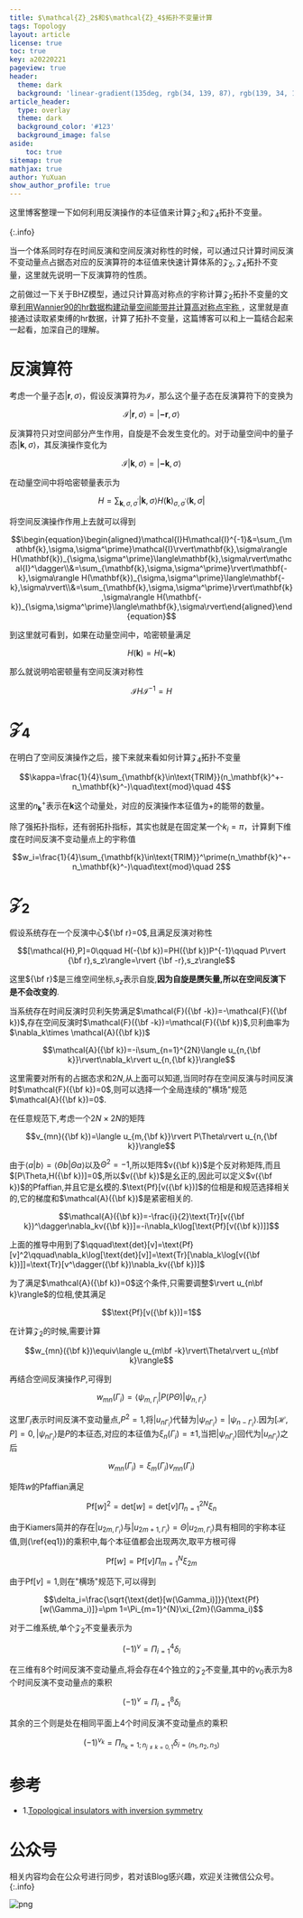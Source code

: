 ```yaml
---
title: $\mathcal{Z}_2$和$\mathcal{Z}_4$拓扑不变量计算
tags: Topology 
layout: article
license: true
toc: true
key: a20220221
pageview: true
header:
  theme: dark
  background: 'linear-gradient(135deg, rgb(34, 139, 87), rgb(139, 34, 139))'
article_header:
  type: overlay
  theme: dark
  background_color: '#123'
  background_image: false
aside:
    toc: true
sitemap: true
mathjax: true
author: YuXuan
show_author_profile: true
---
```


这里博客整理一下如何利用反演操作的本征值来计算$\mathcal{Z}_2$和$\mathcal{Z}_4$拓扑不变量。

{:.info}
<!--more-->

当一个体系同时存在时间反演和空间反演对称性的时候，可以通过只计算时间反演不变动量点占据态对应的反演算符的本征值来快速计算体系的$\mathcal{Z}_2,\mathcal{Z}_4$拓扑不变量，这里就先说明一下反演算符的性质。

之前做过一下关于BHZ模型，通过只计算高对称点的宇称计算$\mathcal{Z}_2$拓扑不变量的文章[利用Wannier90的hr数据构建动量空间能带并计算高对称点宇称 ](https://yxli8023.github.io/2021/12/07/HRToHK.html)，这里就是直接通过读取紧束缚的hr数据，计算了拓扑不变量，这篇博客可以和上一篇结合起来一起看，加深自己的理解。

# 反演算符

考虑一个量子态$\rvert\mathbf{r},\sigma\rangle$，假设反演算符为$\mathcal{I}$，那么这个量子态在反演算符下的变换为

$$\mathcal{I}\rvert\mathbf{r},\sigma\rangle=\rvert\mathbf{-r},\sigma\rangle$$

反演算符只对空间部分产生作用，自旋是不会发生变化的。对于动量空间中的量子态$\rvert\mathbf{k},\sigma\rangle$，其反演操作变化为

$$\mathcal{I}\rvert\mathbf{k},\sigma\rangle=\rvert\mathbf{-k},\sigma\rangle$$

在动量空间中将哈密顿量表示为

$$H=\sum_{\mathbf{k},\sigma,\sigma^\prime}\rvert\mathbf{k},\sigma\rangle H(\mathbf{k})_{\sigma,\sigma^\prime}\langle\mathbf{k},\sigma\rvert$$

将空间反演操作作用上去就可以得到



$$\begin{equation}\begin{aligned}\mathcal{I}H\mathcal{I}^{-1}&=\sum_{\mathbf{k},\sigma,\sigma^\prime}\mathcal{I}\rvert\mathbf{k},\sigma\rangle H(\mathbf{k})_{\sigma,\sigma^\prime}\langle\mathbf{k},\sigma\rvert\mathcal{I}^\dagger\\&=\sum_{\mathbf{k},\sigma,\sigma^\prime}\rvert\mathbf{-k},\sigma\rangle H(\mathbf{k})_{\sigma,\sigma^\prime}\langle\mathbf{-k},\sigma\rvert\\&=\sum_{\mathbf{k},\sigma,\sigma^\prime}\rvert\mathbf{k},\sigma\rangle H(\mathbf{-k})_{\sigma,\sigma^\prime}\langle\mathbf{k},\sigma\rvert\end{aligned}\end{equation}$$

到这里就可看到，如果在动量空间中，哈密顿量满足

$$H(\mathbf{k})=H(\mathbf{-k})$$

那么就说明哈密顿量有空间反演对称性

$$\mathcal{I}H\mathcal{I}^{-1}=H$$

# $\mathcal{Z}_4$

在明白了空间反演操作之后，接下来就来看如何计算$\mathcal{Z}_4$拓扑不变量

$$\kappa=\frac{1}{4}\sum_{\mathbf{k}\in\text{TRIM}}(n_\mathbf{k}^+-n_\mathbf{k}^-)\quad\text{mod}\quad 4$$

这里的$n_\mathbf{k}^+$表示在$\mathbf{k}$这个动量处，对应的反演操作本征值为$+$的能带的数量。

除了强拓扑指标，还有弱拓扑指标，其实也就是在固定某一个$k_i=\pi$，计算剩下维度在时间反演不变动量点上的宇称值

$$w_i=\frac{1}{4}\sum_{\mathbf{k}\in\text{TRIM}}^\prime(n_\mathbf{k}^+-n_\mathbf{k}^-)\quad\text{mod}\quad 2$$

# $\mathcal{Z}_2$

假设系统存在一个反演中心${\bf r}=0$,且满足反演对称性

$$[\mathcal{H},P]=0\qquad H(-{\bf k})=PH({\bf k})P^{-1}\qquad P\rvert {\bf r},s_z\rangle=\rvert {\bf -r},s_z\rangle$$

这里${\bf r}$是三维空间坐标,$s_z$表示自旋,**因为自旋是赝矢量,所以在空间反演下是不会改变的**.

当系统存在时间反演时贝利矢势满足$\mathcal{F}({\bf -k})=-\mathcal{F}({\bf k})$,存在空间反演时$\mathcal{F}({\bf -k})=\mathcal{F}({\bf k})$,贝利曲率为$\nabla_k\times \mathcal{A}({\bf k})$

$$\mathcal{A}({\bf k})=-i\sum_{n=1}^{2N}\langle u_{n,{\bf k}}\rvert\nabla_k\rvert u_{n,{\bf k}}\rangle$$

这里需要对所有的占据态求和$2N$,从上面可以知道,当同时存在空间反演与时间反演时$\mathcal{F}({\bf k})=0$,则可以选择一个全局连续的"横场"规范$\mathcal{A}({\bf k})=0$.

在任意规范下,考虑一个$2N\times 2N$的矩阵

$$v_{mn}({\bf k})=\langle u_{m,{\bf k}}\rvert P\Theta\rvert u_{n,{\bf k}}\rangle$$

由于$\langle a\rvert b\rangle=\langle\Theta b\rvert\Theta a\rangle$以及$\Theta^2=-1$,所以矩阵$v({\bf k})$是个反对称矩阵,而且$[P\Theta,H({\bf k})]=0$,所以$v({\bf k})$是幺正的,因此可以定义$v({\bf k})$的Pfaffian,并且它是幺模的.$\text{Pf}[v({\bf k})]$的位相是和规范选择相关的,它的梯度和$\mathcal{A}({\bf k})$是紧密相关的.

$$\mathcal{A}({\bf k})=-\frac{i}{2}\text{Tr}[v({\bf k})^\dagger\nabla_kv({\bf k})]=-i\nabla_k\log[\text{Pf}[v({\bf k})]]$$

上面的推导中用到了$\qquad\text{det}[v]=\text{Pf}[v]^2\qquad\nabla_k\log[\text{det}[v]]=\text{Tr}[\nabla_k\log[v({\bf k})]]=\text{Tr}[v^\dagger({\bf k})\nabla_kv({\bf k})]$

为了满足$\mathcal{A}({\bf k})=0$这个条件,只需要调整$\rvert u_{n\bf k}\rangle$的位相,使其满足

$$\text{Pf}[v({\bf k})]=1$$

在计算$\mathcal{Z}_2$的时候,需要计算

$$w_{mn}({\bf k})\equiv\langle u_{m\bf -k}\rvert\Theta\rvert u_{n\bf k}\rangle$$

再结合空间反演操作$P$,可得到

$$w_{mn}(\Gamma_i)=\langle\psi_{m,\Gamma_i}\rvert P(P\Theta)\rvert\psi_{n,\Gamma_i}\rangle$$

这里$\Gamma_i$表示时间反演不变动量点,$P^2=1$,将$\rvert u_{n\Gamma_i}\rangle$代替为$\rvert\psi_{n\Gamma_i}\rangle=\rvert\psi_{n-\Gamma_i}\rangle$.因为$[\mathcal{H},P]=0,\rvert\psi_{n\Gamma_i}\rangle$是$P$的本征态,对应的本征值为$\xi_n(\Gamma_i)=\pm 1$,当把$\rvert \psi_{n\Gamma_i}\rangle$回代为$\rvert u_{n\Gamma_i}\rangle$之后

$$w_{mn}(\Gamma_i)=\xi_m(\Gamma_i)v_{mn}(\Gamma_i)$$

矩阵$w$的Pfaffian满足

$$\text{Pf}[w]^2=\text{det}[w]=\text{det}[v]\Pi_{n=1}^{2N}\xi_n\label{eq1}$$

由于Kiamers简并的存在$\rvert u_{2m,\Gamma_i}\rangle$与$\rvert u_{2m+1,\Gamma_i}\rangle=\Theta\rvert u_{2m,\Gamma_i}\rangle$具有相同的宇称本征值,则(\ref{eq1})的乘积中,每个本征值都会出现两次,取平方根可得

$$\text{Pf}[w]=\text{Pf}[v]\Pi_{m=1}^{N}\xi_{2m}$$

由于$\text{Pf}[v]=1$,则在"横场"规范下,可以得到

$$\delta_i=\frac{\sqrt{\text{det}[w(\Gamma_i)]}}{\text{Pf}[w(\Gamma_i)]}=\pm 1=\Pi_{m=1}^{N}\xi_{2m}(\Gamma_i)$$

对于二维系统,单个$\mathcal{Z}_2$不变量表示为

$$(-1)^\nu=\Pi_{i=1}^4\delta_i$$

在三维有8个时间反演不变动量点,将会存在4个独立的$\mathcal{Z}_2$不变量,其中的$\nu_0$表示为8个时间反演不变动量点的乘积

$$(-1)^\nu=\Pi_{i=1}^8\delta_i$$

其余的三个则是处在相同平面上4个时间反演不变动量点的乘积

$$(-1)^{\nu_k}=\Pi_{n_k=1;n_{j\neq k=0,1}}\delta_{i=(n_1,n_2,n_3)}$$

# 参考

- 1.[Topological insulators with inversion symmetry](https://journals.aps.org/prb/abstract/10.1103/PhysRevB.76.045302)

# 公众号
相关内容均会在公众号进行同步，若对该Blog感兴趣，欢迎关注微信公众号。
{:.info}

![png](/assets/images/qrcode.jpg)